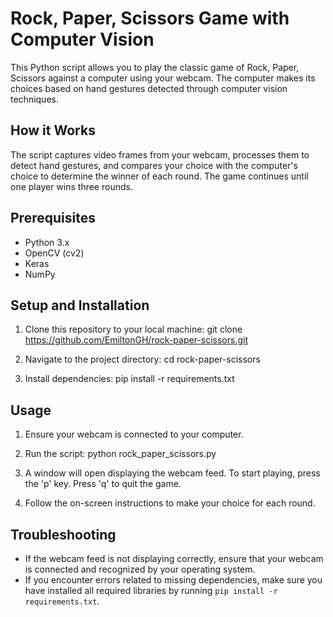 # Rock, Paper, Scissors Game with Computer Vision

This Python script allows you to play the classic game of Rock, Paper, Scissors against a computer using your webcam. The computer makes its choices based on hand gestures detected through computer vision techniques.

## How it Works

The script captures video frames from your webcam, processes them to detect hand gestures, and compares your choice with the computer's choice to determine the winner of each round. The game continues until one player wins three rounds.

## Prerequisites

- Python 3.x
- OpenCV (cv2)
- Keras
- NumPy

## Setup and Installation

1. Clone this repository to your local machine:
    git clone https://github.com/EmiltonGH/rock-paper-scissors.git

2. Navigate to the project directory:
    cd rock-paper-scissors

3. Install dependencies:
    pip install -r requirements.txt
    

## Usage

1. Ensure your webcam is connected to your computer.

2. Run the script:
    python rock_paper_scissors.py

3. A window will open displaying the webcam feed. To start playing, press the 'p' key. Press 'q' to quit the game.

4. Follow the on-screen instructions to make your choice for each round.

## Troubleshooting

- If the webcam feed is not displaying correctly, ensure that your webcam is connected and recognized by your operating system.
- If you encounter errors related to missing dependencies, make sure you have installed all required libraries by running `pip install -r requirements.txt`.


